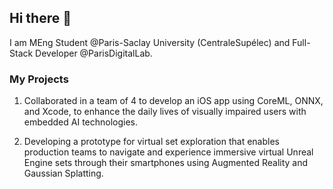## Hi there 👋

I am MEng Student @Paris-Saclay University (CentraleSupélec) and Full-Stack Developer @ParisDigitalLab.

### My Projects

1. Collaborated in a team of 4 to develop an iOS app using CoreML, ONNX, and Xcode, to enhance the daily lives of visually impaired users with embedded AI technologies.


2. Developing a prototype for virtual set exploration that enables production teams to navigate and experience immersive virtual Unreal Engine sets through their smartphones using Augmented Reality and Gaussian Splatting.




<!--
**guillaum12/guillaum12** is a ✨ _special_ ✨ repository because its `README.md` (this file) appears on your GitHub profile.

Here are some ideas to get you started:

- 🔭 I’m currently working on ...
- 🌱 I’m currently learning ...
- 👯 I’m looking to collaborate on ...
- 🤔 I’m looking for help with ...
- 💬 Ask me about ...
- 📫 How to reach me: ...
- 😄 Pronouns: ...
- ⚡ Fun fact: ...
-->
